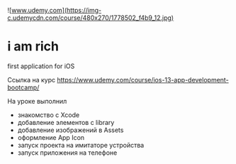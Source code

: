 ![www.udemy.com](https://img-c.udemycdn.com/course/480x270/1778502_f4b9_12.jpg)

# i am rich
first application for iOS

[Ссылка на курс]: https://www.udemy.com/course/ios-13-app-development-bootcamp/

Ссылка на курс https://www.udemy.com/course/ios-13-app-development-bootcamp/

На уроке выполнил
+ знакомство с Xcode
+ добавление элементов с library
+ добавление изображений в Assets
+ оформление App Icon
+ запуск проекта на имитаторе устройства
+ запуск приложения на телефоне

